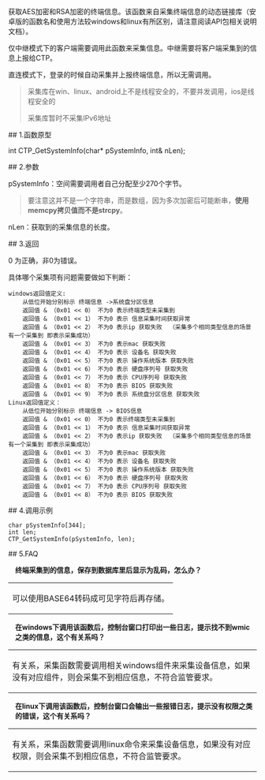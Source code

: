 <p>获取AES加密和RSA加密的终端信息。该函数来自采集终端信息的动态链接库（安卓版的函数名和使用方法较windows和linux有所区别，请注意阅读API包相关说明文档）。</p>
<p>仅中继模式下的客户端需要调用此函数来采集信息。中继需要将客户端采集到的信息上报给CTP。</p>
<p>直连模式下，登录的时候自动采集并上报终端信息，所以无需调用。</p>
<blockquote>
<p>采集库在win、linux、android上不是线程安全的，不要并发调用，ios是线程安全的</p>
<p>采集库暂时不采集IPv6地址</p>
</blockquote>
<span class="anchor" id="eabf3e2e-ec1b-4d9b-ae38-9d87972cc220"></span>
## 1.函数原型
<p>int CTP_GetSystemInfo(char* pSystemInfo, int&amp; nLen);</p>
<span class="anchor" id="04dff362-a19b-4cc6-939a-af5d4afa4a2a"></span>
## 2.参数
<p>pSystemInfo：空间需要调用者自己分配至少270个字节。</p>
<blockquote>
<p>要注意这并不是一个字符串，而是数组，因为多次加密后可能断串，<strong>使用memcpy拷贝值而不是strcpy</strong>。</p>
</blockquote>
<p>nLen：获取到的采集信息的长度。</p>
<span class="anchor" id="49ab2ee3-d568-4811-bd78-e6cc35a3bd0a"></span>
## 3.返回
<p>0 为正确，非0为错误。</p>
<p>具体哪个采集项有问题需要做如下判断：</p>
<pre><code>windows返回值定义:
    从低位开始分别标示 终端信息 -&gt;系统盘分区信息
    返回值 &amp; （0x01 &lt;&lt; 0） 不为0 表示终端类型未采集到
    返回值 &amp; （0x01 &lt;&lt; 1） 不为0 表示 信息采集时间获取异常
    返回值 &amp; （0x01 &lt;&lt; 2） 不为0 表示ip 获取失败  （采集多个相同类型信息的场景有一个采集到 即表示采集成功）
    返回值 &amp; （0x01 &lt;&lt; 3） 不为0 表示mac 获取失败
    返回值 &amp; （0x01 &lt;&lt; 4） 不为0 表示 设备名 获取失败
    返回值 &amp; （0x01 &lt;&lt; 5） 不为0 表示 操作系统版本 获取失败
    返回值 &amp; （0x01 &lt;&lt; 6） 不为0 表示 硬盘序列号 获取失败
    返回值 &amp; （0x01 &lt;&lt; 7） 不为0 表示 CPU序列号 获取失败
    返回值 &amp; （0x01 &lt;&lt; 8） 不为0 表示 BIOS 获取失败
    返回值 &amp; （0x01 &lt;&lt; 9） 不为0 表示 系统盘分区信息 获取失败
Linux返回值定义：
    从低位开始分别标示 终端信息 -&gt; BIOS信息
    返回值 &amp; （0x01 &lt;&lt; 0） 不为0 表示终端类型未采集到
    返回值 &amp; （0x01 &lt;&lt; 1） 不为0 表示 信息采集时间获取异常
    返回值 &amp; （0x01 &lt;&lt; 2） 不为0 表示ip 获取失败  （采集多个相同类型信息的场景有一个采集到 即表示采集成功）
    返回值 &amp; （0x01 &lt;&lt; 3） 不为0 表示mac 获取失败
    返回值 &amp; （0x01 &lt;&lt; 4） 不为0 表示 设备名 获取失败
    返回值 &amp; （0x01 &lt;&lt; 5） 不为0 表示 操作系统版本 获取失败
    返回值 &amp; （0x01 &lt;&lt; 6） 不为0 表示 硬盘序列号 获取失败
    返回值 &amp; （0x01 &lt;&lt; 7） 不为0 表示 CPU序列号 获取失败
    返回值 &amp; （0x01 &lt;&lt; 8） 不为0 表示 BIOS 获取失败
</code></pre>
<span class="anchor" id="b19a78ef-177e-4aeb-b42e-dd82a31a037d"></span>
## 4.调用示例
<pre><code>char pSystemInfo[344];
int len;
CTP_GetSystemInfo(pSystemInfo, len);
</code></pre>
<span class="anchor" id="40d91626-1198-496f-a830-8db4192bf649"></span>
## 5.FAQ
<p><div class="region_i"><p class="region_header" id="region_header_1" style="padding-left: 1em;font-weight : bold;text-indent: 0px;text-align: left;">终端采集到的信息，保存到数据库里后显示为乱码，怎么办？</p><div class="region_panel" id="region_panel_1" style="display:block;"><table><tr><td>
<p>可以使用BASE64转码成可见字符后再存储。</p>
</td></tr></table>
</div><p class="region_tail" id="region_tail_1" style="border-top-color:transparent;border-bottom-width:0;"></p></div></p>
<p><div class="region_i"><p class="region_header" id="region_header_2" style="padding-left: 1em;font-weight : bold;text-indent: 0px;text-align: left;">在windows下调用该函数后，控制台窗口打印出一些日志，提示找不到wmic之类的信息，这个有关系吗？</p><div class="region_panel" id="region_panel_2" style="display:block;"><table><tr><td>
<p>有关系，采集函数需要调用相关windows组件来采集设备信息，如果没有对应组件，则会采集不到相应信息，不符合监管要求。</p>
</td></tr></table>
</div><p class="region_tail" id="region_tail_2" style="border-top-color:transparent;border-bottom-width:0;"></p></div></p>
<p><div class="region_i"><p class="region_header" id="region_header_3" style="padding-left: 1em;font-weight : bold;text-indent: 0px;text-align: left;">在linux下调用该函数后，控制台窗口会输出一些报错日志，提示没有权限之类的错误，这个有关系吗？</p><div class="region_panel" id="region_panel_3" style="display:block;"><table><tr><td>
<p>有关系，采集函数需要调用linux命令来采集设备信息，如果没有对应权限，则会采集不到相应信息，不符合监管要求。</p>
</td></tr></table>
</div><p class="region_tail" id="region_tail_3" style="border-top-color:transparent;border-bottom-width:0;"></p></div></p>
